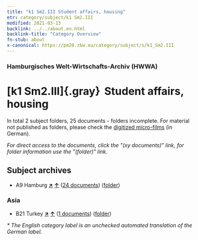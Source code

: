 ```yaml
---
title: "k1 Sm2.III Student affairs, housing"
etr: category/subject/k1 Sm2.III
modified: 2021-03-13
backlink: ../../about.en.html
backlink-title: "Category Overview"
fn-stub: about
x-canonical: https://pm20.zbw.eu/category/subject/s/k1_Sm2.III
---
```


### Hamburgisches Welt-Wirtschafts-Archiv (HWWA)
# [k1 Sm2.III]{.gray}&#8201; Student affairs, housing&#160; 





In total 2 subject folders, 25 documents - folders incomplete.
For material not published as folders, please check the [digitized micro-films](/film/h1_sh.de.html) (in German).

_For direct access to the documents, click the "(xy documents)" link, for folder information use the "(folder)" link._

## Subject archives


- A9 Hamburg [**&nearr;**](../../../geo/i/140905/about.en.html "Hamburg (all folders)") [**&uarr;**](../../../geo/about.en.html#A9 "Country category system") (<a href="https://pm20.zbw.eu/dfgview/sh/140905,144718" title="about: Hamburg : Student affairs, housing" target="_blank">24 documents</a>) ([folder](../../../../folder/sh/1409xx/140905/1447xx/144718/about.en.html))

### Asia

- B21 Turkey [**&nearr;**](../../../geo/i/141111/about.en.html "Turkey (all folders)") [**&uarr;**](../../../geo/about.en.html#B21 "Country category system") (<a href="https://pm20.zbw.eu/dfgview/sh/141111,144718" title="about: Turkey : Student affairs, housing" target="_blank">1 documents</a>) ([folder](../../../../folder/sh/1411xx/141111/1447xx/144718/about.en.html))


_* The English category label is an unchecked automated translation of the German label._


